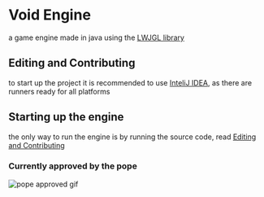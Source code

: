 # Void Engine
a game engine made in java using the [LWJGL library](https://www.lwjgl.org/)

## Editing and Contributing
to start up the project it is recommended to use [InteliJ IDEA](https://www.jetbrains.com/idea/),
as there are runners ready for all platforms

## Starting up the engine
the only way to run the engine is by running the source code, read [Editing and Contributing](#editing-and-contributing)

### Currently approved by the pope

![pope approved gif](GHimg/pope-approved.gif)